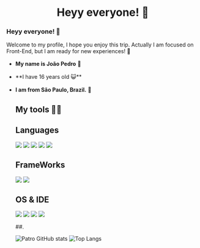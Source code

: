 <div align="center">
	<h1>Heyy everyone! 🤠</h1>

</div>


### Heyy everyone! 🤠

Welcome to my profile, I hope you enjoy this trip. Actually I am focused on Front-End, but I am ready for new experiences! 🌌
- **My name is João Pedro** 🦇 ㅤ
- **I have 16 years old 😺**ㅤㅤㅤㅤㅤ ㅤㅤㅤ ㅤㅤㅤ ㅤㅤㅤ ㅤ
- **I am from São Paulo, Brazil.** 💚ㅤ

			
  ## My tools 👨‍💻
	## Languages 
	<img src="https://img.shields.io/badge/Python-3776AB?style=for-the-badge&logo=python&logoColor=white" />
	<img src="https://img.shields.io/badge/HTML5-E34F26?style=for-the-badge&logo=html5&logoColor=white" />
	<img src="https://img.shields.io/badge/CSS3-1572B6?style=for-the-badge&logo=css3&logoColor=white" />
	<img src="https://img.shields.io/badge/JavaScript-323330?style=for-the-badge&logo=javascript&logoColor=F7DF1E" />
	<img src="https://img.shields.io/badge/TypeScript-007ACC?style=for-the-badge&logo=typescript&logoColor=white" />
	
	## FrameWorks
	<img src="https://img.shields.io/badge/React-20232A?style=for-the-badge&logo=react&logoColor=61DAFB" />
	<img src="https://img.shields.io/badge/next.js-000000?style=for-the-badge&logo=nextdotjs&logoColor=white" />
	
	## OS & IDE
	<img src="https://img.shields.io/badge/Windows-0078D6?style=for-the-badge&logo=windows&logoColor=white" />
	
	<img src="https://img.shields.io/badge/Visual_Studio_Code-0078D4?style=for-the-badge&logo=visual%20studio%20code&logoColor=white" />
	<img src="https://img.shields.io/badge/PyCharm-000000.svg?&style=for-the-badge&logo=PyCharm&logoColor=white" />
	<img src="https://img.shields.io/badge/sublime_text-%23575757.svg?&style=for-the-badge&logo=sublime-text&logoColor=important" />
	
	##.
	
	![Patro GitHub stats](https://github-readme-stats.vercel.app/api?username=patrooooo&show_icons=true&theme=radical) ![Top Langs](https://github-readme-stats.vercel.app/api/top-langs/?username=patrooooo)
